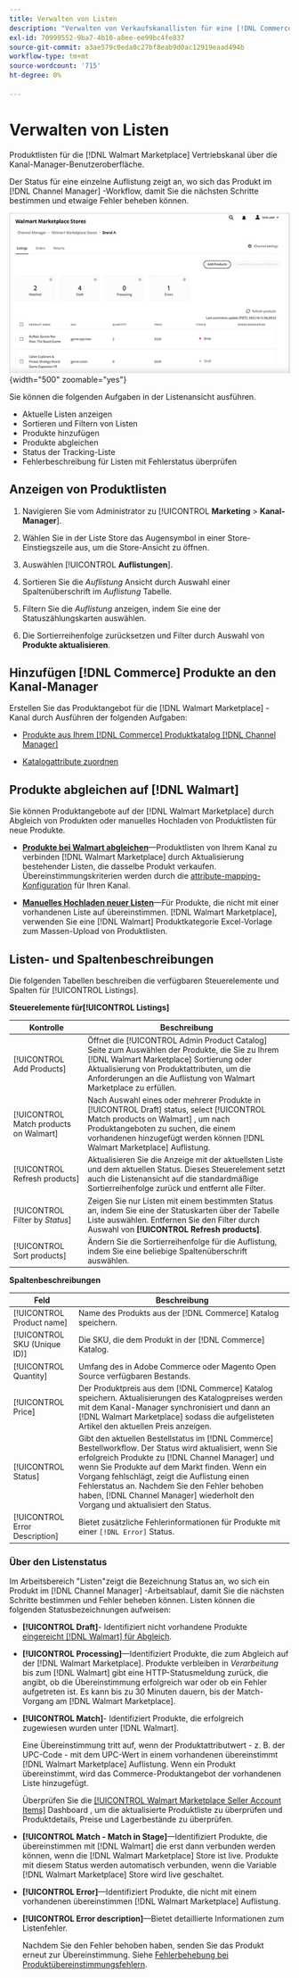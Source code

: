 ```yaml
---
title: Verwalten von Listen
description: "Verwalten von Verkaufskanallisten für eine [!DNL Commerce] mit dem Kanal-Manager für Adobe Commerce und Magento Open Source speichern."
exl-id: 70999552-9ba7-4b10-a8ee-ee99bc4fe837
source-git-commit: a3ae579c0eda0c27bf8eab9d0ac12919eaad494b
workflow-type: tm+mt
source-wordcount: '715'
ht-degree: 0%

---
```


# Verwalten von Listen

Produktlisten für die [!DNL Walmart Marketplace] Vertriebskanal über die Kanal-Manager-Benutzeroberfläche.

Der Status für eine einzelne Auflistung zeigt an, wo sich das Produkt im [!DNL Channel Manager] -Workflow, damit Sie die nächsten Schritte bestimmen und etwaige Fehler beheben können.

![Listenseite für einen verbundenen Vertriebskanal](assets/listings-dashboard-view.png){width="500" zoomable="yes"}

Sie können die folgenden Aufgaben in der Listenansicht ausführen.

* Aktuelle Listen anzeigen
* Sortieren und Filtern von Listen
* Produkte hinzufügen
* Produkte abgleichen
* Status der Tracking-Liste
* Fehlerbeschreibung für Listen mit Fehlerstatus überprüfen

## Anzeigen von Produktlisten

1. Navigieren Sie vom Administrator zu [!UICONTROL **Marketing** > **Kanal-Manager**].

1. Wählen Sie in der Liste Store das Augensymbol in einer Store-Einstiegszeile aus, um die Store-Ansicht zu öffnen.

1. Auswählen [!UICONTROL **Auflistungen**].

1. Sortieren Sie die *Auflistung* Ansicht durch Auswahl einer Spaltenüberschrift im *Auflistung* Tabelle.

1. Filtern Sie die *Auflistung* anzeigen, indem Sie eine der Statuszählungskarten auswählen.

1. Die Sortierreihenfolge zurücksetzen und Filter durch Auswahl von **Produkte aktualisieren**.

## Hinzufügen [!DNL Commerce] Produkte an den Kanal-Manager

Erstellen Sie das Produktangebot für die [!DNL Walmart Marketplace] -Kanal durch Ausführen der folgenden Aufgaben:

* [Produkte aus Ihrem [!DNL Commerce] Produktkatalog [!DNL Channel Manager]](add-products-to-channel-store.md)

* [Katalogattribute zuordnen](map-catalog-attributes.md#configure-product-attribute-settings)

## Produkte abgleichen auf [!DNL Walmart]

Sie können Produktangebote auf der [!DNL Walmart Marketplace] durch Abgleich von Produkten oder manuelles Hochladen von Produktlisten für neue Produkte.

* **[Produkte bei Walmart abgleichen](connect-listings-to-marketplace.md)**—Produktlisten von Ihrem Kanal zu verbinden [!DNL Walmart Marketplace] durch Aktualisierung bestehender Listen, die dasselbe Produkt verkaufen. Übereinstimmungskriterien werden durch die [attribute-mapping-Konfiguration](map-catalog-attributes.md) für Ihren Kanal.

* **[Manuelles Hochladen neuer Listen](connect-listings-to-marketplace.md#upload-new-product-listings)**—Für Produkte, die nicht mit einer vorhandenen Liste auf übereinstimmen. [!DNL Walmart Marketplace], verwenden Sie eine [!DNL Walmart] Produktkategorie Excel-Vorlage zum Massen-Upload von Produktlisten.

## Listen- und Spaltenbeschreibungen

Die folgenden Tabellen beschreiben die verfügbaren Steuerelemente und Spalten für [!UICONTROL Listings].

**Steuerelemente für[!UICONTROL Listings]**

| **Kontrolle** | **Beschreibung** |
|----------------------------------------|-------------------------------------------------------------------------------------------------------------------------------------------------------------------------------------------------------------------|
| [!UICONTROL Add Products] | Öffnet die [!UICONTROL Admin Product Catalog] Seite zum Auswählen der Produkte, die Sie zu Ihrem [!DNL Walmart Marketplace] Sortierung oder Aktualisierung von Produktattributen, um die Anforderungen an die Auflistung von Walmart Marketplace zu erfüllen. |
| [!UICONTROL Match products on Walmart] | Nach Auswahl eines oder mehrerer Produkte in [!UICONTROL Draft] status, select [!UICONTROL Match products on Walmart] , um nach Produktangeboten zu suchen, die einem vorhandenen hinzugefügt werden können [!DNL Walmart Marketplace] Auflistung. |
| [!UICONTROL Refresh products] | Aktualisieren Sie die Anzeige mit der aktuellsten Liste und dem aktuellen Status. Dieses Steuerelement setzt auch die Listenansicht auf die standardmäßige Sortierreihenfolge zurück und entfernt alle Filter. |
| [!UICONTROL Filter by *Status*] | Zeigen Sie nur Listen mit einem bestimmten Status an, indem Sie eine der Statuskarten über der Tabelle Liste auswählen. Entfernen Sie den Filter durch Auswahl von **[!UICONTROL Refresh products]**. |
| [!UICONTROL Sort products] | Ändern Sie die Sortierreihenfolge für die Auflistung, indem Sie eine beliebige Spaltenüberschrift auswählen. |


**Spaltenbeschreibungen**

| **Feld** | **Beschreibung** |
|--------------------------------|-------------------------------------------------------------------------------------------------------------------------------------------------------------------------------------------------------------------------------------------------------------------------------------------------------------------------------------------------------------------|
| [!UICONTROL Product name] | Name des Produkts aus der [!DNL Commerce] Katalog speichern. |
| [!UICONTROL SKU (Unique ID)] | Die SKU, die dem Produkt in der [!DNL Commerce] Katalog. |
| [!UICONTROL  Quantity] | Umfang des in Adobe Commerce oder Magento Open Source verfügbaren Bestands. |
| [!UICONTROL Price] | Der Produktpreis aus dem [!DNL Commerce] Katalog speichern. Aktualisierungen des Katalogpreises werden mit dem Kanal-Manager synchronisiert und dann an [!DNL Walmart Marketplace]  sodass die aufgelisteten Artikel den aktuellen Preis anzeigen. |
| [!UICONTROL Status] | Gibt den aktuellen Bestellstatus im [!DNL Commerce] Bestellworkflow. Der Status wird aktualisiert, wenn Sie erfolgreich Produkte zu [!DNL Channel Manager] und wenn Sie Produkte auf dem Markt finden. Wenn ein Vorgang fehlschlägt, zeigt die Auflistung einen Fehlerstatus an. Nachdem Sie den Fehler behoben haben, [!DNL Channel Manager] wiederholt den Vorgang und aktualisiert den Status. |
| [!UICONTROL Error Description] | Bietet zusätzliche Fehlerinformationen für Produkte mit einer `[!DNL Error]` Status. |

### Über den Listenstatus

Im Arbeitsbereich &quot;Listen&quot;zeigt die Bezeichnung Status an, wo sich ein Produkt im [!DNL Channel Manager] -Arbeitsablauf, damit Sie die nächsten Schritte bestimmen und Fehler beheben können. Listen können die folgenden Statusbezeichnungen aufweisen:

* **[!UICONTROL Draft]**- Identifiziert nicht vorhandene Produkte [eingereicht [!DNL Walmart] für Abgleich](connect-listings-to-marketplace.md#match-products).

* **[!UICONTROL Processing]**—Identifiziert Produkte, die zum Abgleich auf der [!DNL Walmart Marketplace]. Produkte verbleiben in *Verarbeitung* bis zum [!DNL Walmart] gibt eine HTTP-Statusmeldung zurück, die angibt, ob die Übereinstimmung erfolgreich war oder ob ein Fehler aufgetreten ist. Es kann bis zu 30 Minuten dauern, bis der Match-Vorgang am [!DNL Walmart Marketplace].

* **[!UICONTROL Match]**- Identifiziert Produkte, die erfolgreich zugewiesen wurden unter [!DNL Walmart].

   Eine Übereinstimmung tritt auf, wenn der Produktattributwert - z. B. der UPC-Code - mit dem UPC-Wert in einem vorhandenen übereinstimmt [!DNL Walmart Marketplace] Auflistung. Wenn ein Produkt übereinstimmt, wird das Commerce-Produktangebot der vorhandenen Liste hinzugefügt.

   Überprüfen Sie die [[!UICONTROL Walmart Marketplace Seller Account Items]](https://seller.walmart.com/items-and-inventory/manage-items) Dashboard , um die aktualisierte Produktliste zu überprüfen und Produktdetails, Preise und Lagerbestände zu überprüfen.

* **[!UICONTROL Match - Match in Stage]**—Identifiziert Produkte, die übereinstimmen mit [!DNL Walmart] die erst dann verbunden werden können, wenn die [!DNL Walmart Marketplace] Store ist live. Produkte mit diesem Status werden automatisch verbunden, wenn die Variable [!DNL Walmart Marketplace] Store wird live geschaltet.

* **[!UICONTROL Error]**—Identifiziert Produkte, die nicht mit einem vorhandenen übereinstimmen [!DNL Walmart Marketplace] Auflistung.

* **[!UICONTROL Error description]**—Bietet detaillierte Informationen zum Listenfehler.

   Nachdem Sie den Fehler behoben haben, senden Sie das Produkt erneut zur Übereinstimmung. Siehe [Fehlerbehebung bei Produktübereinstimmungsfehlern](connect-listings-to-marketplace.md#troubleshoot-product-match-errors).
